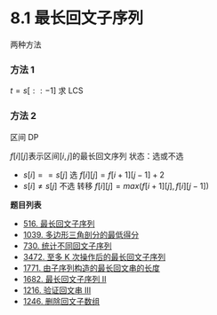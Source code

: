 # 8.1 最长回文子序列

两种方法

### 方法 1

$t = s[::-1]$
求 LCS

### 方法 2

区间 DP

$f[i][j]$表示区间$[i,j]$的最长回文序列
状态：选或不选

- $s[i]==s[j]$ 选
  $f[i][j]=f[i+1][j-1]+2$
- $s[i]\neq s[j]$ 不选 转移
  $f[i][j]=max(f[i+1][j],f[i][j-1])$

**题目列表**

- [516. 最长回文子序列](https://leetcode.cn/problems/longest-palindromic-subsequence/description/)
- [1039. 多边形三角剖分的最低得分](https://leetcode.cn/problems/minimum-score-triangulation-of-polygon/description/)
- [730. 统计不同回文子序列](https://leetcode.cn/problems/count-different-palindromic-subsequences/description/)
- [3472. 至多 K 次操作后的最长回文子序列](https://leetcode.cn/problems/longest-palindromic-subsequence-after-at-most-k-operations/description/)
- [1771. 由子序列构造的最长回文串的长度](https://leetcode.cn/problems/maximize-palindrome-length-from-subsequences/description/)
- [1682. 最长回文子序列 II](https://leetcode.cn/problems/longest-palindromic-subsequence-ii/description/)
- [1216. 验证回文串 III](https://leetcode.cn/problems/valid-palindrome-iii/description/)
- [1246. 删除回文子数组](https://leetcode.cn/problems/palindrome-removal/description/)
